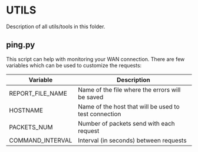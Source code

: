 # UTILS

Description of all utils/tools in this folder.

## ping.py

This script can help with monitoring your WAN connection. There are few variables which can be used to customize the requests:

| Variable         | Description                                           |
| ---------------- | ----------------------------------------------------- |
| REPORT_FILE_NAME | Name of the file where the errors will be saved       |
| HOSTNAME         | Name of the host that will be used to test connection |
| PACKETS_NUM      | Number of packets send with each request              |
| COMMAND_INTERVAL | Interval (in seconds) between requests                |
